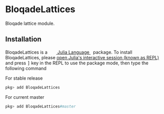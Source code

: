 # BloqadeLattices

Bloqade lattice module.

## Installation
<p>
BloqadeLattices is a &nbsp;
    <a href="https://julialang.org">
        <img src="https://julialang.org/favicon.ico" width="16em">
        Julia Language
    </a>
    &nbsp; package. To install BloqadeLattices,
    please <a href="https://docs.julialang.org/en/v1/manual/getting-started/">open
    Julia's interactive session (known as REPL)</a> and press <kbd>]</kbd> key in the REPL to use the package mode, then type the following command
</p>

For stable release

```julia
pkg> add BloqadeLattices
```

For current master

```julia
pkg> add BloqadeLattices#master
```
